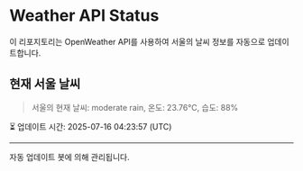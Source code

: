 
# Weather API Status

이 리포지토리는 OpenWeather API를 사용하여 서울의 날씨 정보를 자동으로 업데이트합니다.

## 현재 서울 날씨
> 서울의 현재 날씨: moderate rain, 온도: 23.76°C, 습도: 88%

⏳ 업데이트 시간: 2025-07-16 04:23:57 (UTC)

---
자동 업데이트 봇에 의해 관리됩니다.
